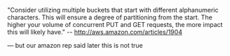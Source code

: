 
"Consider utilizing multiple buckets that start with different
alphanumeric characters. This will ensure a degree of partitioning
from the start. The higher your volume of concurrent PUT
and GET requests, the more impact this will likely have."
 -- http://aws.amazon.com/articles/1904

 — but our amazon rep said later this is not true

